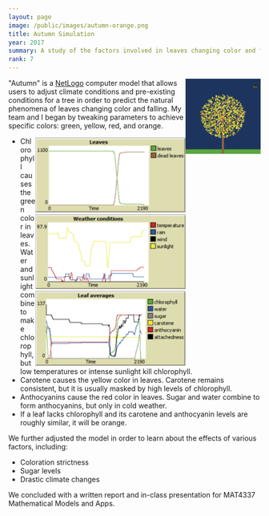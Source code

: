 ```yaml
---
layout: page
image: /public/images/autumn-orange.png
title: Autumn Simulation
year: 2017
summary: A study of the factors involved in leaves changing color and falling.
rank: 7
---
```


<img src="/public/images/autumn-yellow.png" width="150" align="right">

"Autumn" is a <a href="http://ccl.northwestern.edu/netlogo/index.shtml">NetLogo</a> computer model that allows users to adjust climate conditions and pre-existing conditions for a tree in order to predict the natural phenomena of leaves changing color and falling. My team and I began by tweaking parameters to achieve specific colors: green, yellow, red, and orange.

<img src="/public/images/autumn-graphs.png" width="300" align="right">

* Chlorophyll causes the green color in leaves. Water and sunlight combine to make chlorophyll, but low temperatures or intense sunlight kill chlorophyll.
* Carotene causes the yellow color in leaves. Carotene remains consistent, but it is usually masked by high levels of chlorophyll.
* Anthocyanins cause the red color in leaves. Sugar and water combine to form anthocyanins, but only in cold weather.
* If a leaf lacks chlorophyll and its carotene and anthocyanin levels are roughly similar, it will be orange.

We further adjusted the model in order to learn about the effects of various factors, including:

* Coloration strictness
* Sugar levels
* Drastic climate changes

We concluded with a written report and in-class presentation for MAT4337 Mathematical Models and Apps.